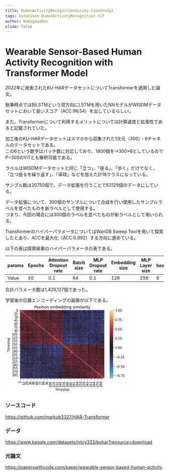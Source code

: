 ```yaml
---
title: HumanActivityRecognitionSurvey-CaseStudy2
tags: kotaniken HumanActivityRecognition ViT
author: NakagawaRen
slide: false
---
```

# Wearable Sensor-Based Human Activity Recognition with Transformer Model

2022年に発表されたKU-HARデータセットについてTransformerを適用した論文。  

執筆時点ではBiLSTMという双方向にLSTMを用いたNNモデルがWISDMデータセットにおいて良いスコア（ACC:96.54）を出しているらしい。  

また、Transformerについて利用するメリットについては計算速度と拡張性であると記載されていた。  

加工後のKU-HARデータセットはスマホから収集された1次元（300）・6チャネルのデータセットである。  
この6という数字はパッチ数に対応しており、1800個を->300×6としているのでP=300のViTとも解釈可能である。  

ラベルはWISDMデータセットと同じ「立つ」、「座る」、「歩く」だけでなく、「立つ座るを繰り返す」、「卓球」などを加えた計18クラスになっている。  

サンプル数は20750個で、データ拡張を行うことで83129個のデータにしている。  

データ拡張について、300個のサンプルについて合成を行い使用したサンプルラベルを並べたものを新ラベルとして使用する。  
つまり、今回の場合には300個のラベルを並べたものが新ラベルとして用いられる。  



TransformerのハイパーパラメータについてはWanDB Sweep Toolを用いて探索したとあり、ACCを最大化（ACC:0.992）する方向に進めている。  

以下の表は探索結果のハイパーパラメータの表である。  


|        params        | Epochs | Attention Dropout rate | Batch size | MLP Dropout rate | Embedding size | MLP Layer size | head | layers | Adam's learning rate |  
|---------------------------|--------|-----------------------|------------|------------------|----------------|----------------|------|--------|----------------------|  
| Value             | 50     | 0.1                   | 64         | 0.1              | 128            | 256            | 6    | 3      | 0.001                |  

合計パラメータ数は1,428,127個であった。  

学習後の位置エンコーディングの画像が以下である。  
![KU-HAR-PE.png](image/rceB2TbnBf.png)  

### ソースコード
https://github.com/markub3327/HAR-Transformer  

### データ
https://www.kaggle.com/datasets/niloy333/kuhar?resource=download  

### 元論文
https://paperswithcode.com/paper/wearable-sensor-based-human-activity  
